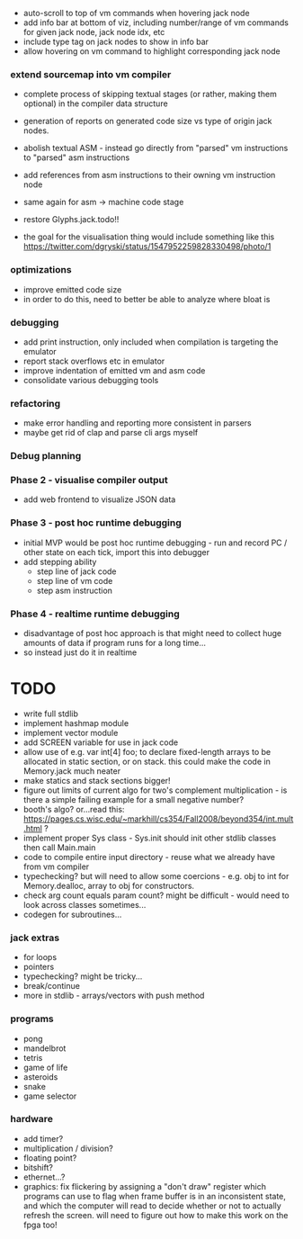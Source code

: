 - auto-scroll to top of vm commands when hovering jack node
- add info bar at bottom of viz, including number/range of vm commands for given jack node, jack node idx, etc
- include type tag on jack nodes to show in info bar
- allow hovering on vm command to highlight corresponding jack node

### extend sourcemap into vm compiler

- complete process of skipping textual stages (or rather, making them optional)
  in the compiler data structure
- generation of reports on generated code size vs type of origin jack nodes.
- abolish textual ASM - instead go directly from "parsed" vm instructions to "parsed" asm instructions
- add references from asm instructions to their owning vm instruction node
- same again for asm -> machine code stage

- restore Glyphs.jack.todo!!

- the goal for the visualisation thing would include something like this https://twitter.com/dgryski/status/1547952259828330498/photo/1

### optimizations

- improve emitted code size
- in order to do this, need to better be able to analyze where bloat is

### debugging

- add print instruction, only included when compilation is targeting the emulator
- report stack overflows etc in emulator
- improve indentation of emitted vm and asm code
- consolidate various debugging tools

### refactoring

- make error handling and reporting more consistent in parsers
- maybe get rid of clap and parse cli args myself

### Debug planning

### Phase 2 - visualise compiler output

- add web frontend to visualize JSON data

### Phase 3 - post hoc runtime debugging

- initial MVP would be post hoc runtime debugging - run and record PC / other state on each tick, import this into debugger
- add stepping ability
  - step line of jack code
  - step line of vm code
  - step asm instruction

### Phase 4 - realtime runtime debugging

- disadvantage of post hoc approach is that might need to collect huge amounts of data if program runs for a long time...
- so instead just do it in realtime

# TODO

- write full stdlib
- implement hashmap module
- implement vector module
- add SCREEN variable for use in jack code
- allow use of e.g. var int[4] foo; to declare fixed-length arrays to be allocated in static section, or on stack. this could make the code in Memory.jack much neater
- make statics and stack sections bigger!
- figure out limits of current algo for two's complement multiplication - is there a simple failing example for a small negative number?
- booth's algo? or...read this: https://pages.cs.wisc.edu/~markhill/cs354/Fall2008/beyond354/int.mult.html ?
- implement proper Sys class - Sys.init should init other stdlib classes then call Main.main
- code to compile entire input directory - reuse what we already have from vm compiler
- typechecking? but will need to allow some coercions - e.g. obj to int for Memory.dealloc, array to obj for constructors.
- check arg count equals param count? might be difficult - would need to look across classes sometimes...
- codegen for subroutines...

### jack extras

- for loops
- pointers
- typechecking? might be tricky...
- break/continue
- more in stdlib - arrays/vectors with push method

### programs

- pong
- mandelbrot
- tetris
- game of life
- asteroids
- snake
- game selector

### hardware

- add timer?
- multiplication / division?
- floating point?
- bitshift?
- ethernet...?
- graphics: fix flickering by assigning a "don't draw" register which programs can use to flag when frame buffer is in an inconsistent state, and which the computer will read to decide whether or not to actually refresh the screen. will need to figure out how to make this work on the fpga too!

